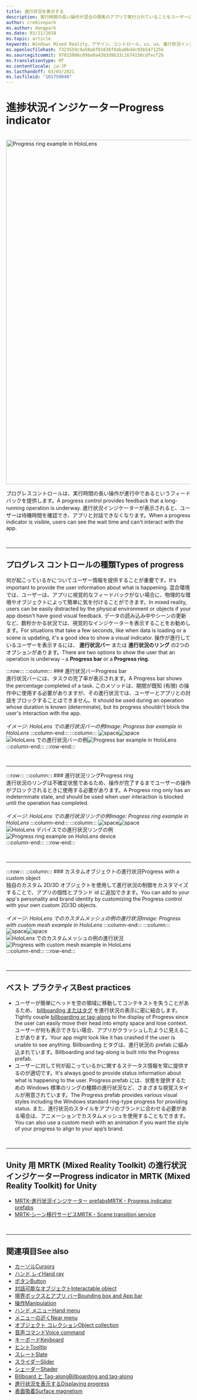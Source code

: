 ```yaml
---
title: 進行状況を表示する
description: 実行時間の長い操作が混合の現実のアプリで実行されていることをユーザーにフィードバックするために、進行状況の制御がどのように役立つかについて説明します。
author: cre8ivepark
ms.author: dongpark
ms.date: 03/21/2018
ms.topic: article
keywords: Windows Mixed Reality、デザイン、コントロール、ui、ux、進行状況インジケーター、mixed reality ヘッドセット、windows mixed reality ヘッドセット、virtual reality ヘッドセット、HoloLens、MRTK、Mixed Reality Toolkit
ms.openlocfilehash: f323559c9a50a6f01636f0aba0bddc93b547125b
ms.sourcegitcommit: 97815006c09be0a43b3d9b33c1674150cdfecf2b
ms.translationtype: MT
ms.contentlocale: ja-JP
ms.lasthandoff: 03/03/2021
ms.locfileid: "101759848"
---
```

# <a name="progress-indicator"></a><span data-ttu-id="a1326-104">進捗状況インジケーター</span><span class="sxs-lookup"><span data-stu-id="a1326-104">Progress indicator</span></span>

<br>

<img src="images/MRTK_ProgressIndicator.gif" alt="Progress ring example in HoloLens" width="940px">

<span data-ttu-id="a1326-105">プログレスコントロールは、実行時間の長い操作が進行中であるというフィードバックを提供します。</span><span class="sxs-lookup"><span data-stu-id="a1326-105">A progress control provides feedback that a long-running operation is underway.</span></span> <span data-ttu-id="a1326-106">進行状況インジケーターが表示されると、ユーザーは待機時間を確認でき、アプリと対話できなくなります。</span><span class="sxs-lookup"><span data-stu-id="a1326-106">When a progress indicator is visible, users can see the wait time and can't interact with the app.</span></span>

<br>

---

## <a name="types-of-progress"></a><span data-ttu-id="a1326-107">プログレス コントロールの種類</span><span class="sxs-lookup"><span data-stu-id="a1326-107">Types of progress</span></span>

<span data-ttu-id="a1326-108">何が起こっているかについてユーザー情報を提供することが重要です。</span><span class="sxs-lookup"><span data-stu-id="a1326-108">It's important to provide the user information about what is happening.</span></span> <span data-ttu-id="a1326-109">混合環境では、ユーザーは、アプリに視覚的なフィードバックがない場合に、物理的な環境やオブジェクトによって簡単に気を付けることができます。</span><span class="sxs-lookup"><span data-stu-id="a1326-109">In mixed reality, users can be easily distracted by the physical environment or objects if your app doesn't have good visual feedback.</span></span> <span data-ttu-id="a1326-110">データの読み込み中やシーンの更新など、数秒かかる状況では、視覚的なインジケーターを表示することをお勧めします。</span><span class="sxs-lookup"><span data-stu-id="a1326-110">For situations that take a few seconds, like when data is loading or a scene is updating, it's a good idea to show a visual indicator.</span></span> <span data-ttu-id="a1326-111">操作が進行しているユーザーを表示するには、 **進行状況バー** または **進行状況のリング** の2つのオプションがあります。</span><span class="sxs-lookup"><span data-stu-id="a1326-111">There are two options to show the user that an operation is underway – a **Progress bar** or a **Progress ring**.</span></span>

:::row:::
    :::column:::
        ### <a name="progress-barbr"></a><span data-ttu-id="a1326-112">進行状況バー</span><span class="sxs-lookup"><span data-stu-id="a1326-112">Progress bar</span></span><br>
        <span data-ttu-id="a1326-113">進行状況バーには、タスクの完了率が表示されます。</span><span class="sxs-lookup"><span data-stu-id="a1326-113">A Progress bar shows the percentage completed of a task.</span></span> <span data-ttu-id="a1326-114">このメソッドは、期間が既知 (有限) の操作中に使用する必要がありますが、その進行状況では、ユーザーとアプリとの対話をブロックすることはできません。</span><span class="sxs-lookup"><span data-stu-id="a1326-114">It should be used during an operation whose duration is known (determinate), but its progress shouldn't block the user's interaction with the app.</span></span><br>
        <br>
        <span data-ttu-id="a1326-115">*イメージ: HoloLens での進行状況バーの例*</span><span class="sxs-lookup"><span data-stu-id="a1326-115">*Image: Progress bar example in HoloLens*</span></span>
    :::column-end:::
        :::column:::
        <span data-ttu-id="a1326-116">![space](images/spacer-20x582.png)</span><span class="sxs-lookup"><span data-stu-id="a1326-116">![space](images/spacer-20x582.png)</span></span><br>
       <span data-ttu-id="a1326-117">![HoloLens での進行状況バーの例](images/640px-progressbar.jpg)</span><span class="sxs-lookup"><span data-stu-id="a1326-117">![Progress bar example in HoloLens](images/640px-progressbar.jpg)</span></span><br>
    :::column-end:::
:::row-end:::

<br>

---

:::row:::
    :::column:::
        ### <a name="progress-ringbr"></a><span data-ttu-id="a1326-118">進行状況リング</span><span class="sxs-lookup"><span data-stu-id="a1326-118">Progress ring</span></span><br>
        <span data-ttu-id="a1326-119">進行状況のリングは不確定状態であるため、操作が完了するまでユーザーの操作がブロックされるときに使用する必要があります。</span><span class="sxs-lookup"><span data-stu-id="a1326-119">A Progress ring only has an indeterminate state, and should be used when user interaction is blocked until the operation has completed.</span></span><br>
        <br>
        <span data-ttu-id="a1326-120">*イメージ: HoloLens での進行状況リングの例*</span><span class="sxs-lookup"><span data-stu-id="a1326-120">*Image: Progress ring example in HoloLens*</span></span>
    :::column-end:::
        :::column:::
        <span data-ttu-id="a1326-121">![space](images/spacer-20x582.png)</span><span class="sxs-lookup"><span data-stu-id="a1326-121">![space](images/spacer-20x582.png)</span></span><br>
       <span data-ttu-id="a1326-122">![HoloLens デバイスでの進行状況リングの例](images/640px-progressring.jpg)</span><span class="sxs-lookup"><span data-stu-id="a1326-122">![Progress ring example on HoloLens device](images/640px-progressring.jpg)</span></span><br>
    :::column-end:::
:::row-end:::

<br>

---

:::row:::
    :::column:::
        ### <a name="progress-with-a-custom-objectbr"></a><span data-ttu-id="a1326-123">カスタムオブジェクトの進行状況</span><span class="sxs-lookup"><span data-stu-id="a1326-123">Progress with a custom object</span></span><br>
        <span data-ttu-id="a1326-124">独自のカスタム 2D/3D オブジェクトを使用して進行状況の制御をカスタマイズすることで、アプリの個性とブランド id に追加できます。</span><span class="sxs-lookup"><span data-stu-id="a1326-124">You can add to your app's personality and brand identity by customizing the Progress control with your own custom 2D/3D objects.</span></span><br>
        <br>
        <span data-ttu-id="a1326-125">*イメージ: HoloLens でのカスタムメッシュの例の進行状況*</span><span class="sxs-lookup"><span data-stu-id="a1326-125">*Image: Progress with custom mesh example in HoloLens*</span></span>
    :::column-end:::
        :::column:::
        <span data-ttu-id="a1326-126">![space](images/spacer-20x582.png)</span><span class="sxs-lookup"><span data-stu-id="a1326-126">![space](images/spacer-20x582.png)</span></span><br>
       <span data-ttu-id="a1326-127">![HoloLens でのカスタムメッシュの例の進行状況](images/640px-progresscustom.jpg)</span><span class="sxs-lookup"><span data-stu-id="a1326-127">![Progress with custom mesh example in HoloLens](images/640px-progresscustom.jpg)</span></span><br>
    :::column-end:::
:::row-end:::

<br>

---

## <a name="best-practices"></a><span data-ttu-id="a1326-128">ベスト プラクティス</span><span class="sxs-lookup"><span data-stu-id="a1326-128">Best practices</span></span>

* <span data-ttu-id="a1326-129">ユーザーが簡単にヘッドを空の領域に移動してコンテキストを失うことがあるため、 [billboarding またはタグ](billboarding-and-tag-along.md) を進行状況の表示に密に結合します。</span><span class="sxs-lookup"><span data-stu-id="a1326-129">Tightly couple [billboarding or tag-along](billboarding-and-tag-along.md) to the display of Progress since the user can easily move their head into empty space and lose context.</span></span> <span data-ttu-id="a1326-130">ユーザーが何も表示できない場合、アプリがクラッシュしたように見えることがあります。</span><span class="sxs-lookup"><span data-stu-id="a1326-130">Your app might look like it has crashed if the user is unable to see anything.</span></span> <span data-ttu-id="a1326-131">Billboarding とタグは、進行状況の prefab に組み込まれています。</span><span class="sxs-lookup"><span data-stu-id="a1326-131">Billboarding and tag-along is built into the Progress prefab.</span></span>
* <span data-ttu-id="a1326-132">ユーザーに対して何が起こっているかに関するステータス情報を常に提供するのが適切です。</span><span class="sxs-lookup"><span data-stu-id="a1326-132">It's always good to provide status information about what is happening to the user.</span></span> <span data-ttu-id="a1326-133">Progress prefab には、状態を提供するための Windows 標準のリングの種類の進行状況など、さまざまな視覚スタイルが用意されています。</span><span class="sxs-lookup"><span data-stu-id="a1326-133">The Progress prefab provides various visual styles including the Windows standard ring-type progress for providing status.</span></span> <span data-ttu-id="a1326-134">また、進行状況のスタイルをアプリのブランドに合わせる必要がある場合は、アニメーションでカスタムメッシュを使用することもできます。</span><span class="sxs-lookup"><span data-stu-id="a1326-134">You can also use a custom mesh with an animation if you want the style of your progress to align to your app’s brand.</span></span>

<br>

---

## <a name="progress-indicator-in-mrtk-mixed-reality-toolkit-for-unity"></a><span data-ttu-id="a1326-135">Unity 用 MRTK (Mixed Reality Toolkit) の進行状況インジケーター</span><span class="sxs-lookup"><span data-stu-id="a1326-135">Progress indicator in MRTK (Mixed Reality Toolkit) for Unity</span></span>

* [<span data-ttu-id="a1326-136">MRTK-進行状況インジケーター prefabs</span><span class="sxs-lookup"><span data-stu-id="a1326-136">MRTK - Progress indicator prefabs</span></span>](https://github.com/microsoft/MixedRealityToolkit-Unity/tree/mrtk_release/Assets/MRTK/SDK/Features/UX/Prefabs/ProgressIndicators)
* [<span data-ttu-id="a1326-137">MRTK-シーン移行サービス</span><span class="sxs-lookup"><span data-stu-id="a1326-137">MRTK - Scene transition service</span></span>](https://docs.microsoft.com/windows/mixed-reality/mrtk-docs/features/extensions/scene-transition-service.md)


<br>

---

## <a name="see-also"></a><span data-ttu-id="a1326-138">関連項目</span><span class="sxs-lookup"><span data-stu-id="a1326-138">See also</span></span>

* [<span data-ttu-id="a1326-139">カーソル</span><span class="sxs-lookup"><span data-stu-id="a1326-139">Cursors</span></span>](cursors.md)
* [<span data-ttu-id="a1326-140">ハンド レイ</span><span class="sxs-lookup"><span data-stu-id="a1326-140">Hand ray</span></span>](point-and-commit.md)
* [<span data-ttu-id="a1326-141">ボタン</span><span class="sxs-lookup"><span data-stu-id="a1326-141">Button</span></span>](button.md)
* [<span data-ttu-id="a1326-142">対話可能なオブジェクト</span><span class="sxs-lookup"><span data-stu-id="a1326-142">Interactable object</span></span>](interactable-object.md)
* [<span data-ttu-id="a1326-143">境界ボックスとアプリ バー</span><span class="sxs-lookup"><span data-stu-id="a1326-143">Bounding box and App bar</span></span>](app-bar-and-bounding-box.md)
* [<span data-ttu-id="a1326-144">操作</span><span class="sxs-lookup"><span data-stu-id="a1326-144">Manipulation</span></span>](direct-manipulation.md)
* [<span data-ttu-id="a1326-145">ハンド メニュー</span><span class="sxs-lookup"><span data-stu-id="a1326-145">Hand menu</span></span>](hand-menu.md)
* [<span data-ttu-id="a1326-146">メニューの近く</span><span class="sxs-lookup"><span data-stu-id="a1326-146">Near menu</span></span>](near-menu.md)
* [<span data-ttu-id="a1326-147">オブジェクト コレクション</span><span class="sxs-lookup"><span data-stu-id="a1326-147">Object collection</span></span>](object-collection.md)
* [<span data-ttu-id="a1326-148">音声コマンド</span><span class="sxs-lookup"><span data-stu-id="a1326-148">Voice command</span></span>](voice-input.md)
* [<span data-ttu-id="a1326-149">キーボード</span><span class="sxs-lookup"><span data-stu-id="a1326-149">Keyboard</span></span>](keyboard.md)
* [<span data-ttu-id="a1326-150">ヒント</span><span class="sxs-lookup"><span data-stu-id="a1326-150">Tooltip</span></span>](tooltip.md)
* [<span data-ttu-id="a1326-151">スレート</span><span class="sxs-lookup"><span data-stu-id="a1326-151">Slate</span></span>](slate.md)
* [<span data-ttu-id="a1326-152">スライダー</span><span class="sxs-lookup"><span data-stu-id="a1326-152">Slider</span></span>](slider.md)
* [<span data-ttu-id="a1326-153">シェーダー</span><span class="sxs-lookup"><span data-stu-id="a1326-153">Shader</span></span>](shader.md)
* [<span data-ttu-id="a1326-154">Billboard と Tag-along</span><span class="sxs-lookup"><span data-stu-id="a1326-154">Billboarding and tag-along</span></span>](billboarding-and-tag-along.md)
* [<span data-ttu-id="a1326-155">進行状況を表示する</span><span class="sxs-lookup"><span data-stu-id="a1326-155">Displaying progress</span></span>](progress.md)
* [<span data-ttu-id="a1326-156">表面吸着</span><span class="sxs-lookup"><span data-stu-id="a1326-156">Surface magnetism</span></span>](surface-magnetism.md)
